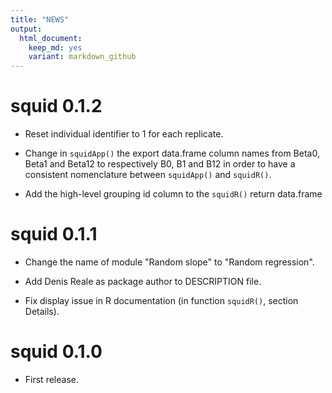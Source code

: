 ```yaml
---
title: "NEWS"
output: 
  html_document: 
    keep_md: yes
    variant: markdown_github
---
```


# squid 0.1.2

* Reset individual identifier to 1 for each replicate. 

* Change in `squidApp()` the export data.frame column names from Beta0, Beta1 and Beta12 to respectively B0, B1 and B12 in order to have a consistent nomenclature between `squidApp()` and `squidR()`.

* Add the high-level grouping id column to the `squidR()` return data.frame

# squid 0.1.1

* Change the name of module "Random slope" to "Random regression".

* Add Denis Reale as package author to DESCRIPTION file. 

* Fix display issue in R documentation (in function `squidR()`, section Details).

# squid 0.1.0

* First release.

